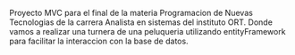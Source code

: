 Proyecto MVC para el final de la materia Programacion de Nuevas Tecnologias de la carrera Analista en sistemas del instituto ORT.
Donde vamos a realizar una turnera de una peluqueria utilizando entityFramework para facilitar la interaccion con la base de datos.
